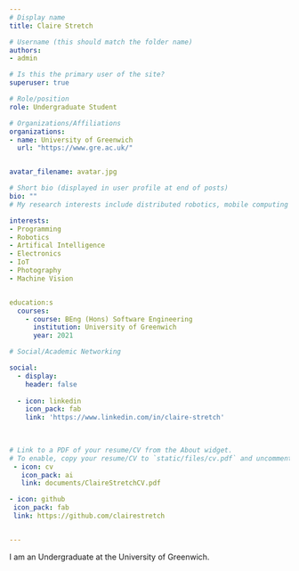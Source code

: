 ```yaml
---
# Display name
title: Claire Stretch

# Username (this should match the folder name)
authors:
- admin

# Is this the primary user of the site?
superuser: true

# Role/position
role: Undergraduate Student

# Organizations/Affiliations
organizations:
- name: University of Greenwich
  url: "https://www.gre.ac.uk/"


avatar_filename: avatar.jpg

# Short bio (displayed in user profile at end of posts)
bio: ""
# My research interests include distributed robotics, mobile computing and programmable matter.

interests:
- Programming
- Robotics
- Artifical Intelligence
- Electronics
- IoT
- Photography
- Machine Vision


education:s
  courses:
	- course: BEng (Hons) Software Engineering
	  institution: University of Greenwich
      year: 2021

# Social/Academic Networking

social:
  - display:
    header: false
    
  - icon: linkedin
	icon_pack: fab
	link: 'https://www.linkedin.com/in/claire-stretch'
    
    

# Link to a PDF of your resume/CV from the About widget.
# To enable, copy your resume/CV to `static/files/cv.pdf` and uncomment the lines below.
 - icon: cv
   icon_pack: ai
   link: documents/ClaireStretchCV.pdf

- icon: github
 icon_pack: fab
 link: https://github.com/clairestretch


---
```

I am an Undergraduate at the University of Greenwich.